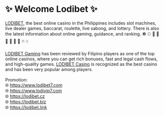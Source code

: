 <h1>✨ Welcome Lodibet ✨</h1>
<a href="https://www.lodibet7.com" title="Lodibet">LODIBET</a>, the best online casino in the Philippines includes slot machines, live dealer games, baccarat, roulette, live sabong, and lottery. There is also the latest information about online gaming, guidance, and ranking. ⚽ ⚾ 🏀 🏐 🎣 🎯 🎲 🎰 🃏 🀄
<br><br>
<a href="https://www.lodivip7.com" title="Lodibet Gaming">LODIBET Gaming</a> has been reviewed by Filipino players as one of the top online casinos, where you can get rich bonuses, fast and legal cash flows, and high-quality games. <a href="https://lodibet.biz" title="Lodibet Casino">LODIBET Casino</a> is recognized as the best casino and has been very popular among players.
<br><br>
Promotion:<br>
🌐 <a href="https://www.lodibet7.com" title="Lodibet">https://www.lodibet7.com</a><br>
🌐 <a href="https://www.lodivip7.com" title="Lodibet Gaming">https://www.lodivip7.com</a><br>
🌐 <a href="https://lodibet.cz" title="Lodibet Cashback">https://lodibet.cz</a><br>
🌐 <a href="https://lodibet.biz" title="Lodibet Casino">https://lodibet.biz</a><br>
🌐 <a href="https://lodibet.link" title="Lodibet Link">https://lodibet.link</a><br>
<br><br>
